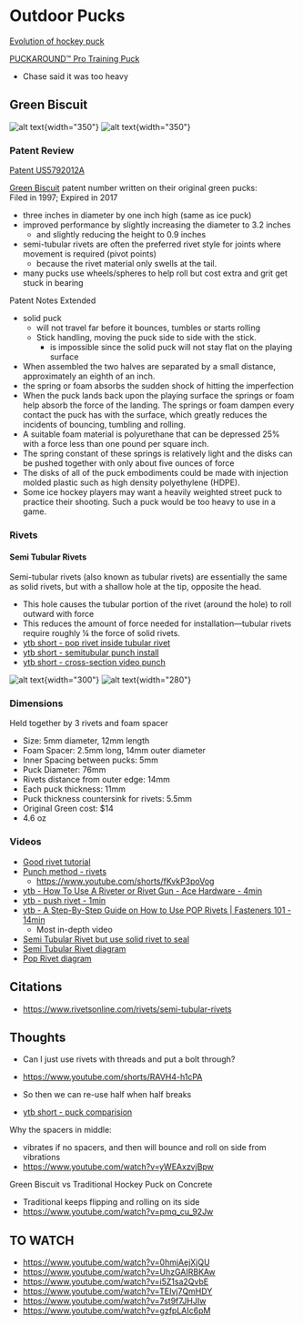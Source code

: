 # Outdoor Pucks

[Evolution of hockey puck](https://www.instagram.com/p/DJsM9fhMW9i/)

[PUCKAROUND™ Pro Training Puck](https://hockeywraparound.com/products/puckaround-off-ice-training-puck)
- Chase said it was too heavy
## Green Biscuit

![alt text](images/IMG_5441.jpeg){width="350"}
![alt text](images/IMG_5443.jpeg){width="350"}

### Patent Review
 
[Patent US5792012A](https://patents.google.com/patent/US5792012A/en)

[Green Biscuit](https://greenbiscuit.com/product/original-biscuit/) patent number written on their original green pucks: 
<br>
Filed in 1997; Expired in 2017

- three inches in diameter by one inch high (same as ice puck)
- improved performance by slightly increasing the diameter to 3.2 inches
    - and slightly reducing the height to 0.9 inches
- semi-tubular rivets are often the preferred rivet style for joints where movement is required (pivot points)
    - because the rivet material only swells at the tail. 
- many pucks use wheels/spheres to help roll but cost extra and grit get stuck in bearing

Patent Notes Extended

- solid puck 
    - will not travel far before it bounces, tumbles or starts rolling
    - Stick handling, moving the puck side to side with the stick. 
        - is impossible since the solid puck will not stay flat on the playing surface 
- When assembled the two halves are separated by a small distance, approximately an eighth of an inch.
- the spring or foam absorbs the sudden shock of hitting the imperfection
- When the puck lands back upon the playing surface the springs or foam help absorb the force of the landing. The springs or foam dampen every contact the puck has with the surface, which greatly reduces the incidents of bouncing, tumbling and rolling.
- A suitable foam material is polyurethane that can be depressed 25% with a force less than one pound per square inch.
- The spring constant of these springs is relatively light and the disks can be pushed together with only about five ounces of force
- The disks of all of the puck embodiments could be made with injection molded plastic such as high density polyethylene (HDPE). 
- Some ice hockey players may want a heavily weighted street puck to practice their shooting. Such a puck would be too heavy to use in a game.

### Rivets

#### Semi Tubular Rivets

Semi-tubular rivets (also known as tubular rivets) are essentially the same as solid rivets, but with a shallow hole at the tip, opposite the head. 

- This hole causes the tubular portion of the rivet (around the hole) to roll outward with force
- This reduces the amount of force needed for installation—tubular rivets require roughly ¼ the force of solid rivets.
- [ytb short - pop rivet inside tubular rivet](https://www.youtube.com/shorts/3JCqJCKxUUg)
- [ytb short - semitubular punch install](https://www.youtube.com/shorts/fKvkP3poVog)
- [ytb short - cross-section video punch](https://www.youtube.com/watch?v=I40ISVkF08s)

![alt text](images/semi-tubular-rivets.png){width="300"}
![alt text](images/punch.png){width="280"}

### Dimensions

Held together by 3 rivets and foam spacer

- Size: 5mm diameter, 12mm length
- Foam Spacer: 2.5mm long, 14mm outer diameter
- Inner Spacing between pucks: 5mm
- Puck Diameter: 76mm
- Rivets distance from outer edge: 14mm
- Each puck thickness: 11mm
- Puck thickness countersink for rivets: 5.5mm
- Original Green cost: $14
- 4.6 oz


### Videos

- [Good rivet tutorial](https://www.youtube.com/watch?v=ZyWqWJKAV6k)
- [Punch method - rivets](https://www.youtube.com/watch?v=uh4oUxCzVbw)
    - https://www.youtube.com/shorts/fKvkP3poVog
- [ytb -  How To Use A Riveter or Rivet Gun - Ace Hardware - 4min](https://www.youtube.com/watch?v=yW3k3_sbkyc)
- [ytb - push rivet - 1min](https://www.youtube.com/watch?v=2uxTrkzf6SE)
- [ytb -  A Step-By-Step Guide on How to Use POP Rivets | Fasteners 101 - 14min](https://www.youtube.com/watch?v=1G8lGECOe1U) 
    -  Most in-depth video
- [Semi Tubular Rivet but use solid rivet to seal](https://www.youtube.com/shorts/ZOO4hiNArGI)
- [Semi Tubular Rivet diagram](https://www.youtube.com/watch?v=LKWtTZmXQ90)
- [Pop Rivet diagram](https://www.youtube.com/watch?v=9aoXmzdSf_I)

## Citations

- https://www.rivetsonline.com/rivets/semi-tubular-rivets

## Thoughts

- Can I just use rivets with threads and put a bolt through?
- https://www.youtube.com/shorts/RAVH4-h1cPA
- So then we can re-use half when half breaks


- [ytb short - puck comparision](https://www.youtube.com/shorts/sJTnaBffoCU)


Why the spacers in middle: 

- vibrates if no spacers, and then will bounce and roll on side from vibrations
- https://www.youtube.com/watch?v=yWEAxzvjBpw


Green Biscuit vs Traditional Hockey Puck on Concrete

- Traditional keeps flipping and rolling on its side
- https://www.youtube.com/watch?v=pmq_cu_92Jw

## TO WATCH

- https://www.youtube.com/watch?v=0hmjAejXjQU
- https://www.youtube.com/watch?v=UhzGAIRBKAw
- https://www.youtube.com/watch?v=i5Z1sa2QvbE
- https://www.youtube.com/watch?v=TEIvj7QmHDY
- https://www.youtube.com/watch?v=7st9f7JHJIw
- https://www.youtube.com/watch?v=gzfpLAIc6pM

